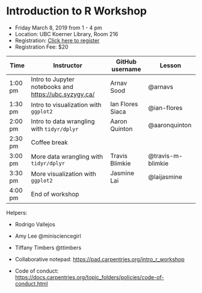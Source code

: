 # Introduction to R Workshop

- Friday March 8, 2019 from 1 - 4 pm </br>
- Location: UBC Koerner Library, Room 216 </br>
- Registration: [Click here to register](https://www.eventbrite.ca/e/introduction-to-r-workshop-tickets-56524324777?utm-medium=discovery&utm-campaign=social&utm-content=attendeeshare&aff=escb&utm-source=cp&utm-term=listing)
- Registration Fee: $20


| Time | Instructor | GitHub username  | Lesson  |
|-----------|------------|---------|--------|
| 1:00 pm | Intro to Jupyter notebooks and https://ubc.syzygy.ca/ |Arnav Sood | @arnavs  |
| 1:30 pm | Intro to visualization with `ggplot2`|  Ian Flores Siaca | @ian-flores  | 
| 2:00 pm  | Intro to data wrangling with `tidyr/dplyr `| Aaron Quinton | @aaronquinton  | 
| 2:30 pm | Coffee break |  |  |
| 3:00 pm | More data wrangling with `tidyr/dplyr` |Travis Blimkie | @travis-m-blimkie  | 
| 3:30 pm |  More visualization with `ggplot2` | Jasmine Lai | @laijasmine |
| 4:00 pm |  End of workshop | |  |


Helpers:
- Rodrigo Vallejos
- Amy Lee @minisciencegirl
- Tiffany Timbers @ttimbers

- Collaborative notepad: https://pad.carpentries.org/intro_r_workshop
- Code of conduct: https://docs.carpentries.org/topic_folders/policies/code-of-conduct.html
